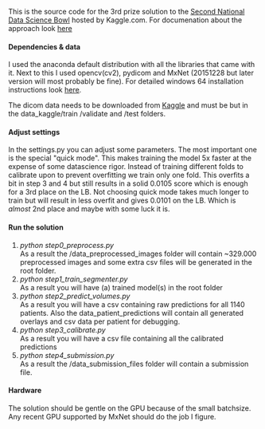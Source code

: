This is the source code for the 3rd prize solution to the [Second National Data Science Bowl](https://www.kaggle.com/c/second-annual-data-science-bowl) hosted by Kaggle.com. For documenation about the approach look [here](http://juliandewit.github.io/kaggle-ndsb/)

#### Dependencies & data
I used the anaconda default distribution with all the libraries that came with it.
Next to this I used opencv(cv2), pydicom and MxNet (20151228 but later version will most probably be fine).
For detailed windows 64 installation instructions look [here]().

The dicom data needs to be downloaded from [Kaggle](https://www.kaggle.com/c/second-annual-data-science-bowl/data) and must be but in the data_kaggle/train /validate and /test folders.

#### Adjust settings
In the settings.py you can adjust some parameters. The most important one is the special "quick mode". This makes training the model 5x faster at the expense of some datascience rigor. Instead of training different folds to calibrate upon to prevent overfitting we train only one fold. This overfits a bit in step 3 and 4 but still results in a solid 0.0105 score which is enough for a 3rd place on the LB. Not choosing quick mode takes much longer to train but will result in less overfit and gives 0.0101 on the LB. Which is *almost* 2nd place and maybe with some luck it is. 

#### Run the solution 
1. *python step0_preprocess.py*<br> As a result the /data_preprocessed_images folder will contain ~329.000 preprocessed images and some extra csv files will be generated in the root folder.
2. *python step1_train_segmenter.py*<br>As a result you will have (a) trained model(s) in the root folder
3. *python step2_predict_volumes.py*<br>As a result you will have a csv containing raw predictions for all 1140 patients. Also the data_patient_predictions will contain all generated overlays and csv data per patient for debugging.
4. *python step3_calibrate.py*<br>As a result you will have a csv file containing all the calibrated predictions
5. *python step4_submission.py*<br>As a result the /data_submission_files folder will contain a submission file.
 
#### Hardware
The solution should be gentle on the GPU because of the small batchsize. Any recent GPU supported by MxNet should do the job I figure.




